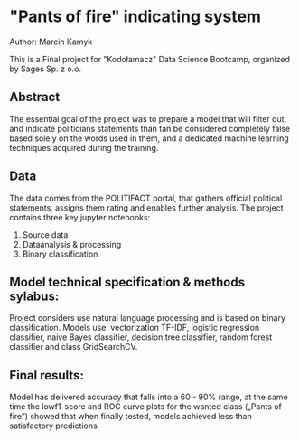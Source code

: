 # "Pants of fire" indicating system

Author: Marcin Kamyk

This is a Final project for "Kodołamacz" Data Science Bootcamp, organized by Sages Sp. z o.o.

## Abstract

The essential goal of the project was to prepare a model that will filter out, and indicate politicians statements than tan be considered completely false based solely on the words used in them, and a dedicated machine learning techniques acquired during the training.

## Data

The data comes from the POLITIFACT portal, that gathers official political statements, assigns them rating and enables further analysis. 
The project contains three key jupyter notebooks:
1.	Source data
2.	Dataanalysis & processing
3.	Binary classification

## Model technical specification & methods sylabus: 

Project considers use natural language processing and is based on binary classification.
Models use: vectorization TF-IDF, logistic regression classifier, naive Bayes classifier, decision tree classifier, random forest classifier and class GridSearchCV.

## Final results:

Model has delivered accuracy that falls into a  60 - 90% range, at the same time the lowf1-score and ROC curve plots for the wanted class („Pants of fire”) showed that when finally tested, models achieved less than satisfactory predictions. 
